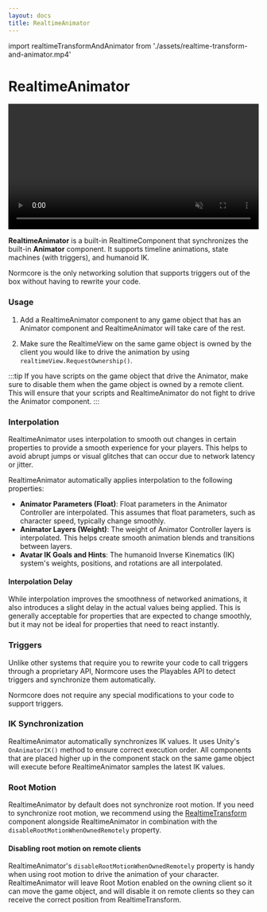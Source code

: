 ```yaml
---
layout: docs
title: RealtimeAnimator
---
```

import realtimeTransformAndAnimator from './assets/realtime-transform-and-animator.mp4'

# RealtimeAnimator

<video width="100%" autoPlay playsInline loop muted><source src={realtimeTransformAndAnimator} /></video>

**RealtimeAnimator** is a built-in RealtimeComponent that synchronizes the built-in **Animator** component. It supports timeline animations, state machines (with triggers), and humanoid IK.

Normcore is the only networking solution that supports triggers out of the box without having to rewrite your code.

### Usage
1. Add a RealtimeAnimator component to any game object that has an Animator component and RealtimeAnimator will take care of the rest.

2. Make sure the RealtimeView on the same game object is owned by the client you would like to drive the animation by using `realtimeView.RequestOwnership()`.

:::tip
If you have scripts on the game object that drive the Animator, make sure to disable them when the game object is owned by a remote client. This will ensure that your scripts and RealtimeAnimator do not fight to drive the Animator component.
:::

### Interpolation
RealtimeAnimator uses interpolation to smooth out changes in certain properties to provide a smooth experience for your players. This helps to avoid abrupt jumps or visual glitches that can occur due to network latency or jitter.

RealtimeAnimator automatically applies interpolation to the following properties:

- **Animator Parameters (Float)**: Float parameters in the Animator Controller are interpolated. This assumes that float parameters, such as character speed, typically change smoothly.
- **Animator Layers (Weight)**: The weight of Animator Controller layers is interpolated. This helps create smooth animation blends and transitions between layers.
- **Avatar IK Goals and Hints**: The humanoid Inverse Kinematics (IK) system's weights, positions, and rotations are all interpolated.

#### Interpolation Delay
While interpolation improves the smoothness of networked animations, it also introduces a slight delay in the actual values being applied. This is generally acceptable for properties that are expected to change smoothly, but it may not be ideal for properties that need to react instantly.

### Triggers
Unlike other systems that require you to rewrite your code to call triggers through a proprietary API, Normcore uses the Playables API to detect triggers and synchronize them automatically.

Normcore does not require any special modifications to your code to support triggers.

### IK Synchronization
RealtimeAnimator automatically synchronizes IK values. It uses Unity's `OnAnimatorIK()` method to ensure correct execution order. All components that are placed higher up in the component stack on the same game object will execute before RealtimeAnimator samples the latest IK values.

### Root Motion
RealtimeAnimator by default does not synchronize root motion. If you need to synchronize root motion, we recommend using the [RealtimeTransform](realtimetransform.md) component alongside RealtimeAnimator in combination with the `disableRootMotionWhenOwnedRemotely` property.

#### Disabling root motion on remote clients

RealtimeAnimator's `disableRootMotionWhenOwnedRemotely` property is handy when using root motion to drive the animation of your character. RealtimeAnimator will leave Root Motion enabled on the owning client so it can move the game object, and will disable it on remote clients so they can receive the correct position from RealtimeTransform.
